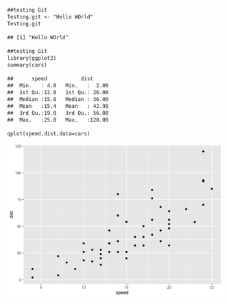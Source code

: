     ##testing Git
    Testing.git <- "Hello WOrld"
    Testing.git

    ## [1] "Hello WOrld"

    ##testing Git
    library(ggplot2)
    summary(cars)

    ##      speed           dist       
    ##  Min.   : 4.0   Min.   :  2.00  
    ##  1st Qu.:12.0   1st Qu.: 26.00  
    ##  Median :15.0   Median : 36.00  
    ##  Mean   :15.4   Mean   : 42.98  
    ##  3rd Qu.:19.0   3rd Qu.: 56.00  
    ##  Max.   :25.0   Max.   :120.00

    qplot(speed,dist,data=cars)

![](test_files/figure-markdown_strict/unnamed-chunk-2-1.png)
